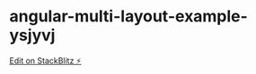 # angular-multi-layout-example-ysjyvj

[Edit on StackBlitz ⚡️](https://stackblitz.com/edit/angular-multi-layout-example-ysjyvj)